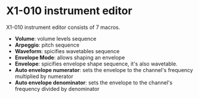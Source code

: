 # X1-010 instrument editor

X1-010 instrument editor consists of 7 macros.

- **Volume**: volume levels sequence
- **Arpeggio**: pitch sequence
- **Waveform**: spicifies wavetables sequence
- **Envelope Mode**: allows shaping an envelope
- **Envelope**: spicifies envelope shape sequence, it's also wavetable.
- **Auto envelope numerator**: sets the envelope to the channel's frequency multiplied by numerator
- **Auto envelope denominator**: sets the envelope to the channel's frequency divided by denominator
